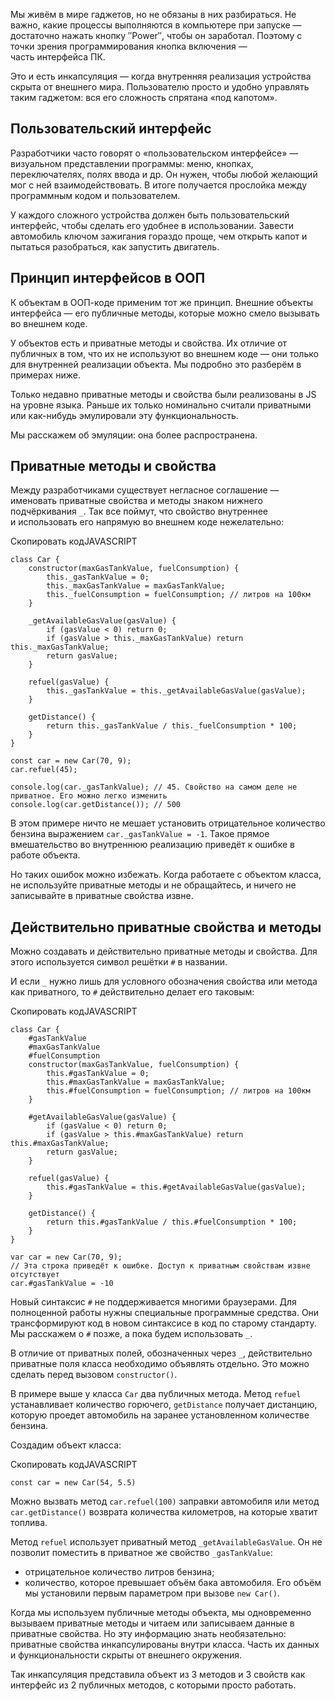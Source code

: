 

Мы живём в мире гаджетов, но не обязаны в них разбираться. Не важно, какие процессы выполняются в компьютере при запуске — достаточно нажать кнопку ″Power″, чтобы он заработал. Поэтому с точки зрения программирования кнопка включения — часть интерфейса ПК.

Это и есть инкапсуляция — когда внутренняя реализация устройства скрыта от внешнего мира. Пользователю просто и удобно управлять таким гаджетом: вся его сложность спрятана «под капотом».

## Пользовательский интерфейс

Разработчики часто говорят о «пользовательском интерфейсе» — визуальном представлении программы: меню, кнопках, переключателях, полях ввода и др. Он нужен, чтобы любой желающий мог с ней взаимодействовать. В итоге получается прослойка между программным кодом и пользователем.

У каждого сложного устройства должен быть пользовательский интерфейс, чтобы сделать его удобнее в использовании. Завести автомобиль ключом зажигания гораздо проще, чем открыть капот и пытаться разобраться, как запустить двигатель.

## Принцип интерфейсов в ООП

К объектам в ООП-коде применим тот же принцип. Внешние объекты интерфейса — его публичные методы, которые можно смело вызывать во внешнем коде.

У объектов есть и приватные методы и свойства. Их отличие от публичных в том, что их не используют во внешнем коде — они только для внутренней реализации объекта. Мы подробно это разберём в примерах ниже.

Только недавно приватные методы и свойства были реализованы в JS на уровне языка. Раньше их только номинально считали приватными или как-нибудь эмулировали эту функциональность.

Мы расскажем об эмуляции: она более распространена.

## Приватные методы и свойства

Между разработчиками существует негласное соглашение — именовать приватные свойства и методы знаком нижнего подчёркивания `_`. Так все поймут, что свойство внутреннее и использовать его напрямую во внешнем коде нежелательно:

Скопировать кодJAVASCRIPT

```
class Car {
    constructor(maxGasTankValue, fuelConsumption) {
        this._gasTankValue = 0;
        this._maxGasTankValue = maxGasTankValue;
        this._fuelConsumption = fuelConsumption; // литров на 100км
    }

    _getAvailableGasValue(gasValue) {
        if (gasValue < 0) return 0;
        if (gasValue > this._maxGasTankValue) return this._maxGasTankValue;
        return gasValue;
    }
    
    refuel(gasValue) {
        this._gasTankValue = this._getAvailableGasValue(gasValue);
    }
    
    getDistance() {
        return this._gasTankValue / this._fuelConsumption * 100;
    }
}

const car = new Car(70, 9);
car.refuel(45);

console.log(car._gasTankValue); // 45. Свойство на самом деле не приватное. Его можно легко изменить
console.log(car.getDistance()); // 500 
```

В этом примере ничто не мешает установить отрицательное количество бензина выражением `car._gasTankValue = -1`. Такое прямое вмешательство во внутреннюю реализацию приведёт к ошибке в работе объекта.

Но таких ошибок можно избежать. Когда работаете с объектом класса, не используйте приватные методы и не обращайтесь, и ничего не записывайте в приватные свойства извне.

## Действительно приватные свойства и методы

Можно создавать и действительно приватные методы и свойства. Для этого используется символ решётки `#` в названии.

И если `_` нужно лишь для условного обозначения свойства или метода как приватного, то `#` действительно делает его таковым:

Скопировать кодJAVASCRIPT

```
class Car {
    #gasTankValue
    #maxGasTankValue
    #fuelConsumption
    constructor(maxGasTankValue, fuelConsumption) {
        this.#gasTankValue = 0;
        this.#maxGasTankValue = maxGasTankValue;
        this.#fuelConsumption = fuelConsumption; // литров на 100км
    }

    #getAvailableGasValue(gasValue) {
        if (gasValue < 0) return 0;
        if (gasValue > this.#maxGasTankValue) return this.#maxGasTankValue;
        return gasValue;
    }
    
    refuel(gasValue) {
        this.#gasTankValue = this.#getAvailableGasValue(gasValue);
    }
    
    getDistance() {
        return this.#gasTankValue / this.#fuelConsumption * 100;
    }
}

var car = new Car(70, 9); 
// Эта строка приведёт к ошибке. Доступ к приватным свойствам извне отсутствует
car.#gasTankValue = -10  
```

Новый синтаксис `#` не поддерживается многими браузерами. Для полноценной работы нужны специальные программные средства. Они трансформируют код в новом синтаксисе в код по старому стандарту. Мы расскажем о `#` позже, а пока будем использовать `_`.

В отличие от приватных полей, обозначенных через `_`, действительно приватные поля класса необходимо объявлять отдельно. Это можно сделать перед вызовом `constructor()`.

В примере выше у класса `Car` два публичных метода. Метод `refuel` устанавливает количество горючего, `getDistance` получает дистанцию, которую проедет автомобиль на заранее установленном количестве бензина.

Создадим объект класса:

Скопировать кодJAVASCRIPT

```
const car = new Car(54, 5.5) 
```

Можно вызвать метод `car.refuel(100)` заправки автомобиля или метод `car.getDistance()` возврата количества километров, на которые хватит топлива.

Метод `refuel` использует приватный метод `_getAvailableGasValue`. Он не позволит поместить в приватное же свойство `_gasTankValue`:

-   отрицательное количество литров бензина;
-   количество, которое превышает объём бака автомобиля. Его объём мы установили первым параметром при вызове `new Car()`.

Когда мы используем публичные методы объекта, мы одновременно вызываем приватные методы и читаем или записываем данные в приватные свойства. Но эту информацию знать необязательно: приватные свойства инкапсулированы внутри класса. Часть их данных и функциональности скрыты от внешнего окружения.

Так инкапсуляция представила объект из 3 методов и 3 свойств как интерфейс из 2 публичных методов, с которыми просто работать.